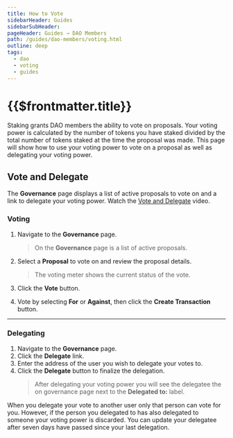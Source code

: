 ```yaml
---
title: How to Vote
sidebarHeader: Guides
sidebarSubHeader:
pageHeader: Guides → DAO Members
path: /guides/dao-members/voting.html
outline: deep
tags:
  - dao
  - voting
  - guides
---
```


<PageHeader/>

<SearchHighlight/>

# {{$frontmatter.title}}

Staking grants DAO members the ability to vote on proposals. Your voting power
is calculated by the number of tokens you have staked divided by the total
number of tokens staked at the time the proposal was made. This page will show
how to use your voting power to vote on a proposal as well as delegating your
voting power.

<!----- Vote and Delegate ----->

## Vote and Delegate

The **Governance** page displays a list of active proposals to vote on and a
link to delegate your voting power. Watch the
[Vote and Delegate](./videos.md#vote-and-delegate) video.

### Voting

1. Navigate to the **Governance** page.

   > On the **Governance** page is a list of active proposals.

2. Select a **Proposal** to vote on and review the proposal details.

   > The voting meter shows the current status of the vote.

3. Click the **Vote** button.

4. Vote by selecting **For** or **Against**, then click the **Create
   Transaction** button.

---

### Delegating

1. Navigate to the **Governance** page.
2. Click the **Delegate** link.
3. Enter the address of the user you wish to delegate your votes to.
4. Click the **Delegate** button to finalize the delegation.
   > After delegating your voting power you will see the delegatee the on
   > governance page next to the **Delegated to:** label.

When you delegate your vote to another user only that person can vote for you.
However, if the person you delegated to has also delegated to someone your
voting power is discarded. You can update your delegatee after seven days have
passed since your last delegation.
